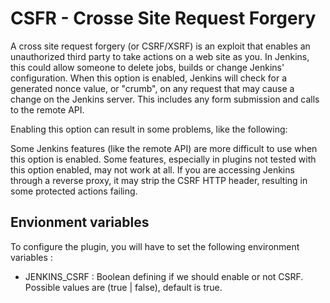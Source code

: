 # CSFR - Crosse Site Request Forgery
	
A cross site request forgery (or CSRF/XSRF) is an exploit that enables an unauthorized third party to take actions on a web site as you. In Jenkins, this could allow someone to delete jobs, builds or change Jenkins' configuration.
When this option is enabled, Jenkins will check for a generated nonce value, or "crumb", on any request that may cause a change on the Jenkins server. This includes any form submission and calls to the remote API.

Enabling this option can result in some problems, like the following:

Some Jenkins features (like the remote API) are more difficult to use when this option is enabled.
Some features, especially in plugins not tested with this option enabled, may not work at all.
If you are accessing Jenkins through a reverse proxy, it may strip the CSRF HTTP header, resulting in some protected actions failing.

## Envionment variables

To configure the plugin, you will have to set the following environment variables :

- JENKINS_CSRF : Boolean defining if we should enable or not CSRF. Possible values are (true | false), default is true.